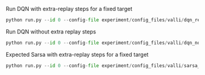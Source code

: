 Run DQN with extra-replay steps for a fixed target
```python
python run.py --id 0 --config-file experiment/config_files/valli/dqn_replay.json
```

Run DQN without extra replay steps 
```python
python run.py --id 0 --config-file experiment/config_files/valli/dqn_noreplay.json
```

Expected Sarsa with extra-replay steps for a fixed target
```python
python run.py --id 0 --config-file experiment/config_files/valli/sarsa_target_epsilon.json
```
